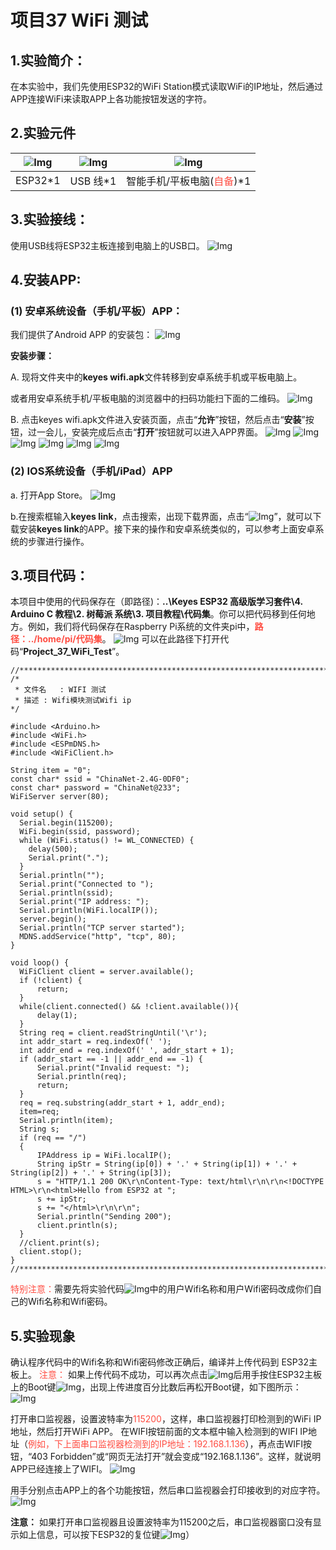 # 项目37 WiFi 测试

## 1.实验简介：
在本实验中，我们先使用ESP32的WiFi Station模式读取WiFi的IP地址，然后通过APP连接WiFi来读取APP上各功能按钮发送的字符。

## 2.实验元件
|![Img](../../../media/ESP32主板img-20230411094400.png)|![Img](../../../media/USB线img-20230407194453.png)|![Img](../../../media/智能手机，平板电脑img-20230419141437.png)|
| :--: | :--: | :--: |
| ESP32*1 | USB 线*1 |智能手机/平板电脑(<span style="color: rgb(255, 76, 65);">自备</span>)*1|

## 3.实验接线：
使用USB线将ESP32主板连接到电脑上的USB口。
![Img](../../../media/项目接线img-20230407194827.png)

## 4.安装APP:

### (1) 安卓系统设备（手机/平板）APP：
我们提供了Android APP 的安装包：
![Img](../../../media/Android系统APP安装包img-20230419141645.png)

**安装步骤：**

A. 现将文件夹中的**keyes wifi.apk**文件转移到安卓系统手机或平板电脑上。

或者用安卓系统手机/平板电脑的浏览器中的扫码功能扫下面的二维码。
![Img](../../../media/二维码img-20230419143835.png)

B. 点击keyes wifi.apk文件进入安装页面，点击“**允许**”按钮，然后点击“**安装**”按钮，过一会儿，安装完成后点击“**打开**”按钮就可以进入APP界面。
![Img](../../../media/Android系统APP安装1img-20230419142334.png)
![Img](../../../media/Android系统APP安装2img-20230419142536.png)
![Img](../../../media/Android系统APP安装3img-20230419142556.png)
![Img](../../../media/Android系统APP安装4img-20230419142746.png)
![Img](../../../media/Android系统APP安装5img-20230419142650.png)
![Img](../../../media/Android系统APP安装6img-20230419142820.png)

### (2) IOS系统设备（手机/iPad）APP

a. 打开App Store。
![Img](../../../media/IOS系统APP1img-20230419144356.png)

b.在搜索框输入**keyes link**，点击搜索，出现下载界面，点击“![Img](../../../media/IOS系统APP2img-20230419144548.png)”，就可以下载安装**keyes link**的APP。接下来的操作和安卓系统类似的，可以参考上面安卓系统的步骤进行操作。

## 3.项目代码：
本项目中使用的代码保存在（即路径)：**..\Keyes ESP32 高级版学习套件\4. Arduino C 教程\2. 树莓派 系统\3. 项目教程\代码集**。你可以把代码移到任何地方。例如，我们将代码保存在Raspberry Pi系统的文件夹pi中，<span style="color: rgb(255, 76, 65);">**路径：../home/pi/代码集**</span>。
![Img](../../../media/Pi系统的文件夹pi中img-20230526081552.png)
可以在此路径下打开代码“**Project_37_WiFi_Test**”。

```
//**********************************************************************************
/*
 * 文件名   : WIFI 测试
 * 描述 : Wifi模块测试Wifi ip
*/

#include <Arduino.h>
#include <WiFi.h>
#include <ESPmDNS.h>
#include <WiFiClient.h>

String item = "0";
const char* ssid = "ChinaNet-2.4G-0DF0";
const char* password = "ChinaNet@233";
WiFiServer server(80);

void setup() {
  Serial.begin(115200);
  WiFi.begin(ssid, password);
  while (WiFi.status() != WL_CONNECTED) {
    delay(500);
    Serial.print(".");
  }
  Serial.println("");
  Serial.print("Connected to ");
  Serial.println(ssid);
  Serial.print("IP address: ");
  Serial.println(WiFi.localIP());
  server.begin();
  Serial.println("TCP server started");
  MDNS.addService("http", "tcp", 80);
}

void loop() {
  WiFiClient client = server.available();
  if (!client) {
      return;
  }
  while(client.connected() && !client.available()){
      delay(1);
  }
  String req = client.readStringUntil('\r');
  int addr_start = req.indexOf(' ');
  int addr_end = req.indexOf(' ', addr_start + 1);
  if (addr_start == -1 || addr_end == -1) {
      Serial.print("Invalid request: ");
      Serial.println(req);
      return;
  }
  req = req.substring(addr_start + 1, addr_end);
  item=req;
  Serial.println(item);
  String s;
  if (req == "/")
  {
      IPAddress ip = WiFi.localIP();
      String ipStr = String(ip[0]) + '.' + String(ip[1]) + '.' + String(ip[2]) + '.' + String(ip[3]);
      s = "HTTP/1.1 200 OK\r\nContent-Type: text/html\r\n\r\n<!DOCTYPE HTML>\r\n<html>Hello from ESP32 at ";
      s += ipStr;
      s += "</html>\r\n\r\n";
      Serial.println("Sending 200");
      client.println(s);
  }
  //client.print(s);
  client.stop();
}
//**********************************************************************************

```
<span style="color: rgb(255, 76, 65);">特别注意：</span>需要先将实验代码![Img](../../../media/修改Wifi名称和Wifi密码img-20230419160000.png)中的用户Wifi名称和用户Wifi密码改成你们自己的Wifi名称和Wifi密码。

## 5.实验现象
确认程序代码中的Wifi名称和Wifi密码修改正确后，编译并上传代码到 ESP32主板上。
<span style="color: rgb(255, 76, 65);">注意：</span> 如果上传代码不成功，可以再次点击![Img](../../../media/上传img-20230418112107.png)后用手按住ESP32主板上的Boot键![Img](../../../media/按住ESP32主板上的Boot键img-20230407184236.png)，出现上传进度百分比数后再松开Boot键，如下图所示：
![Img](../../../media/上传进度百分比数img-20230526094345.png)

打开串口监视器，设置波特率为<span style="color: rgb(255, 76, 65);">115200</span>，这样，串口监视器打印检测到的WiFi IP地址，然后打开WiFi APP。 在WIFI按钮前面的文本框中输入检测到的WIFI IP地址（<span style="color: rgb(255, 76, 65);">例如，下上面串口监视器检测到的IP地址：192.168.1.136</span>），再点击WIFI按钮，“403 Forbidden”或“网页无法打开”就会变成“192.168.1.136”。这样，就说明APP已经连接上了WIFI。
![Img](../../../media/APP已经连接上WIFIimg-20230419142857.png)

用手分别点击APP上的各个功能按钮，然后串口监视器会打印接收到的对应字符。
![Img](../../../media/点击APP上的各个功能按钮串口监视器会打印接收到的对应字符img-20230526121114.png)

**注意：** 如果打开串口监视器且设置波特率为115200之后，串口监视器窗口没有显示如上信息，可以按下ESP32的复位键![Img](../../../media/按下ESP32的复位键img-20230419105000.jpg)）


